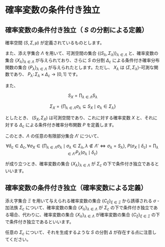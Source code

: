 # 確率変数の条件付き独立

## 確率変数の条件付き独立（ $S$ の分割による定義）
確率空間 $(S, \Sigma, \mu)$ が定義されているものとします。  

また、添え字集合 $\Lambda$ を用いて、可測空間の集合 $\lbrace (S_{\lambda}, \Sigma_{\lambda}) \rbrace_{\lambda \in \Lambda}$ と、確率変数の集合 $\lbrace X_{\lambda} \rbrace_{\lambda \in \Lambda}$ が与えられており、さらに  $S$ の分割 $\Delta_{c}$ による条件付き確率分布関数の集合 $\lbrace P_{\lambda} \rbrace_{\lambda \in \Lambda}$ が与えられたとします。ただし、 $X_{\lambda}$ は $(\Sigma, \Sigma_{\lambda})$-可測な関数であり、 $P_{\lambda} \colon \Sigma_{\lambda} \times \Delta_{c} \rightarrow [0,1]$ です。

また、

$$
S_{X} = \displaystyle{\prod_{\lambda \in \Lambda} S_{\lambda}}
$$

$$
\Sigma_{X} = \lbrace \displaystyle{\prod_{\lambda \in \Lambda}} \sigma_{\lambda} \subseteq S_{X}  \mid \sigma_{\lambda} \in \Sigma_{\lambda} \rbrace
$$

としたとき、 $(S_{X}, \Sigma_{X})$ は可測空間であり、これに対する確率変数 $X$ と、それに対する $\Delta_{c}$ による条件付き確率分布関数 $P$ を定義します。

このとき、$\Lambda$ の任意の有限部分集合 $\Lambda'$ について、

$$
\forall \delta_{c} \in \Delta_{c}, \forall \sigma_{X} \in \lbrace \displaystyle{\prod_{\lambda \in \Lambda}} \sigma_{\lambda} \mid \sigma_{\lambda} \in \Sigma_{\lambda}, \lambda \notin \Lambda' \Leftrightarrow \sigma_{\lambda} = S_{\lambda} \rbrace, \ P(\sigma_{X}\mid\delta_{c}) = \displaystyle{\prod_{\lambda \in \Lambda'} P_{\lambda}(\sigma_{\lambda}\mid\delta_{c})}
$$

が成り立つとき、確率変数の集合 $\lbrace X_{\lambda} \rbrace_{\lambda \in \Lambda}$ が $\Sigma_{c}$ の下で条件付き独立であるといいます。


## 確率変数の条件付き独立（確率変数による定義）
添え字集合 $\Xi$ を用いて与えられる確率変数の集合 $\lbrace C_{\xi} \rbrace_{\xi \in \Xi}$ から誘導される $\sigma$ -加法族 $\Sigma_{c}$ について、確率変数の集合 $\lbrace X_{\lambda} \rbrace_{\lambda \in \Lambda}$ が $\Sigma_{c}$ の下で条件付き独立である場合、代わりに、確率変数の集合 $\lbrace X_{\lambda} \rbrace_{\lambda \in \Lambda}$ が確率変数の集合 $\lbrace C_{\xi} \rbrace_{\xi \in \Xi}$ の下で条件付き独立であるといいます。

任意の $\Sigma_{c}$ について、それを生成するような $S$ の分割 $\Delta$ が存在する点に注意してください。